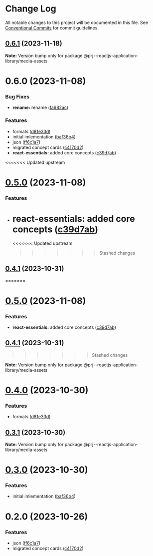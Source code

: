 # Change Log

All notable changes to this project will be documented in this file.
See [Conventional Commits](https://conventionalcommits.org) for commit guidelines.

## [0.6.1](https://github.com/paulAlexSerban/prj--reactjs-application-library/compare/@prj--reactjs-application-library/media-assets@0.6.0...@prj--reactjs-application-library/media-assets@0.6.1) (2023-11-18)

**Note:** Version bump only for package @prj--reactjs-application-library/media-assets

# 0.6.0 (2023-11-08)

### Bug Fixes

-   **rename:** rename ([fa982ac](https://github.com/paulAlexSerban/prj--reactjs-application-library/commit/fa982ac05c386e2f9563611d754b73bc08b54894))

### Features

-   formats ([d81e33d](https://github.com/paulAlexSerban/prj--reactjs-application-library/commit/d81e33db14d484d87c5c29b249d9d2cbd3a13560))
-   initial imlementation ([baf36b4](https://github.com/paulAlexSerban/prj--reactjs-application-library/commit/baf36b495354b25056270e36f8fe9abea9a9d2a0))
-   json ([ff6c1a7](https://github.com/paulAlexSerban/prj--reactjs-application-library/commit/ff6c1a7c419f4e66511235803ec26a9db5a85314))
-   migrated concept cards ([c4170d2](https://github.com/paulAlexSerban/prj--reactjs-application-library/commit/c4170d2130e71d04e587acd0f9a4f1becef4d0b3))
-   **react-essentials:** added core concepts ([c39d7ab](https://github.com/paulAlexSerban/prj--reactjs-application-library/commit/c39d7ab1412af79df1e6602da05f4b08cd1e3e54))

<<<<<<< Updated upstream

# [0.5.0](https://github.com/paulAlexSerban/prj--reactjs-component-lib/compare/@prj--reactjs-component-lib/media-assets@0.4.1...@prj--reactjs-component-lib/media-assets@0.5.0) (2023-11-08)

### Features

-   # **react-essentials:** added core concepts ([c39d7ab](https://github.com/paulAlexSerban/prj--reactjs-component-lib/commit/c39d7ab1412af79df1e6602da05f4b08cd1e3e54))
    <<<<<<< Updated upstream
    > > > > > > > Stashed changes

## [0.4.1](https://github.com/paulAlexSerban/prj--reactjs-component-lib/compare/@prj--reactjs-component-lib/media-assets@0.4.0...@prj--reactjs-component-lib/media-assets@0.4.1) (2023-10-31)

=======

# [0.5.0](https://github.com/paulAlexSerban/prj--reactjs-application-library/compare/@prj--reactjs-application-library/media-assets@0.4.1...@prj--reactjs-application-library/media-assets@0.5.0) (2023-11-08)

### Features

-   **react-essentials:** added core concepts ([c39d7ab](https://github.com/paulAlexSerban/prj--reactjs-application-library/commit/c39d7ab1412af79df1e6602da05f4b08cd1e3e54))

## [0.4.1](https://github.com/paulAlexSerban/prj--reactjs-application-library/compare/@prj--reactjs-application-library/media-assets@0.4.0...@prj--reactjs-application-library/media-assets@0.4.1) (2023-10-31)

> > > > > > > Stashed changes

**Note:** Version bump only for package @prj--reactjs-application-library/media-assets

# [0.4.0](https://github.com/paulAlexSerban/prj--reactjs-application-library/compare/@prj--reactjs-application-library/media-assets@0.3.1...@prj--reactjs-application-library/media-assets@0.4.0) (2023-10-30)

### Features

-   formats ([d81e33d](https://github.com/paulAlexSerban/prj--reactjs-application-library/commit/d81e33db14d484d87c5c29b249d9d2cbd3a13560))

## [0.3.1](https://github.com/paulAlexSerban/prj--reactjs-application-library/compare/@prj--reactjs-application-library/media-assets@0.3.0...@prj--reactjs-application-library/media-assets@0.3.1) (2023-10-30)

**Note:** Version bump only for package @prj--reactjs-application-library/media-assets

# [0.3.0](https://github.com/paulAlexSerban/prj--reactjs-application-library/compare/@prj--reactjs-application-library/media-assets@0.2.0...@prj--reactjs-application-library/media-assets@0.3.0) (2023-10-30)

### Features

-   initial imlementation ([baf36b4](https://github.com/paulAlexSerban/prj--reactjs-application-library/commit/baf36b495354b25056270e36f8fe9abea9a9d2a0))

# 0.2.0 (2023-10-26)

### Features

-   json ([ff6c1a7](https://github.com/paulAlexSerban/prj--reactjs-application-library/commit/ff6c1a7c419f4e66511235803ec26a9db5a85314))
-   migrated concept cards ([c4170d2](https://github.com/paulAlexSerban/prj--reactjs-application-library/commit/c4170d2130e71d04e587acd0f9a4f1becef4d0b3))
